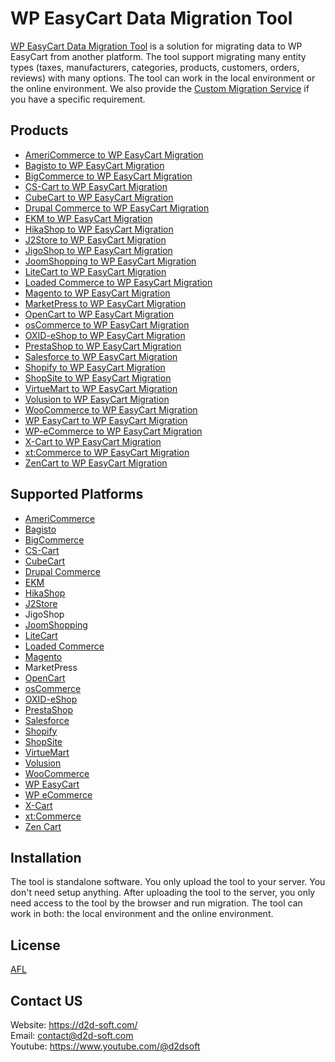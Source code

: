 # WP EasyCart Data Migration Tool
[WP EasyCart Data Migration Tool](https://d2d-soft.com/42-wpeasycart-migration) is a solution for migrating data to WP EasyCart from another platform. The tool support migrating many entity types (taxes, manufacturers, categories, products, customers, orders, reviews) with many options. The tool can work in the local environment or the online environment. We also provide the [Custom Migration Service](https://d2d-soft.com/migration-services/296-data-migration-customization.html) if you have a specific requirement. 

## Products
- [AmeriCommerce to WP EasyCart Migration](https://d2d-soft.com/wpeasycart-migration/784-7261-americommerce-to-wp-easycart-migration-tool.html#/72-entities-1000)
- [Bagisto to WP EasyCart Migration](https://d2d-soft.com/wpeasycart-migration/951-8970-bagisto-to-wp-easycart-migration-tool.html#/72-entities-1000)
- [BigCommerce to WP EasyCart Migration](https://d2d-soft.com/wpeasycart-migration/686-6407-bigcommerce-to-wpeasycart-migration-tool.html#/72-entities-1000)
- [CS-Cart to WP EasyCart Migration](https://d2d-soft.com/wpeasycart-migration/687-6418-cs-cart-to-wpeasycart-migration-tool.html#/72-entities-1000)
- [CubeCart to WP EasyCart Migration](https://d2d-soft.com/wpeasycart-migration/688-6429-cubecart-to-wpeasycart-migration-tool.html#/72-entities-1000)
- [Drupal Commerce to WP EasyCart Migration](https://d2d-soft.com/wpeasycart-migration/689-drupal-commerce-to-wpeasycart-migration-service.html)
- [EKM to WP EasyCart Migration](https://d2d-soft.com/wpeasycart-migration/838-7813-ekm-to-wp-easycart-migration-tool.html#/72-entities-1000)
- [HikaShop to WP EasyCart Migration](https://d2d-soft.com/zencart-migration/467-1932-hikashop-to-zencart-migration-tool.html#/72-entities-1000)
- [J2Store to WP EasyCart Migration](https://d2d-soft.com/wpeasycart-migration/691-6451-j2store-to-wpeasycart-migration-tool.html#/72-entities-1000)
- [JigoShop to WP EasyCart Migration](https://d2d-soft.com/wpeasycart-migration/692-6462-jigoshop-to-wpeasycart-migration-tool.html#/72-entities-1000)
- [JoomShopping to WP EasyCart Migration](https://d2d-soft.com/wpeasycart-migration/693-6473-joomshopping-to-wpeasycart-migration-tool.html#/72-entities-1000)
- [LiteCart to WP EasyCart Migration](https://d2d-soft.com/wpeasycart-migration/892-8375-litecart-to-wp-easycart-migration-tool.html#/72-entities-1000)
- [Loaded Commerce to WP EasyCart Migration](https://d2d-soft.com/wpeasycart-migration/694-6484-loaded-to-wpeasycart-migration-tool.html#/72-entities-1000)
- [Magento to WP EasyCart Migration](https://d2d-soft.com/wpeasycart-migration/695-6495-magento-to-wpeasycart-migration-tool.html#/72-entities-1000)
- [MarketPress to WP EasyCart Migration](https://d2d-soft.com/wpeasycart-migration/696-6506-marketpress-to-wpeasycart-migration-tool.html#/72-entities-1000)
- [OpenCart to WP EasyCart Migration](https://d2d-soft.com/wpeasycart-migration/697-6517-opencart-to-wpeasycart-migration-tool.html#/72-entities-1000)
- [osCommerce to WP EasyCart Migration](https://d2d-soft.com/wpeasycart-migration/698-6528-oscommerce-to-wpeasycart-migration-tool.html#/72-entities-1000)
- [OXID-eShop to WP EasyCart Migration](https://d2d-soft.com/wpeasycart-migration/699-6539-oxid-eshop-to-wpeasycart-migration-tool.html#/72-entities-1000)
- [PrestaShop to WP EasyCart Migration](https://d2d-soft.com/wpeasycart-migration/700-6550-prestashop-to-wpeasycart-migration-tool.html#/72-entities-1000)
- [Salesforce to WP EasyCart Migration](https://d2d-soft.com/wpeasycart-migration/732-6880-salesforce-to-wp-easycart-migration-tool.html#/72-entities-1000)
- [Shopify to WP EasyCart Migration](https://d2d-soft.com/wpeasycart-migration/701-6561-shopify-to-wpeasycart-migration-tool.html#/72-entities-1000)
- [ShopSite to WP EasyCart Migration](https://d2d-soft.com/wpeasycart-migration/865-8089-shopsite-to-wp-easycart-migration-tool.html#/72-entities-1000)
- [VirtueMart to WP EasyCart Migration](https://d2d-soft.com/wpeasycart-migration/702-6572-virtuemart-to-wpeasycart-migration-tool.html#/72-entities-1000)
- [Volusion to WP EasyCart Migration](https://d2d-soft.com/wpeasycart-migration/703-6583-volusion-to-wpeasycart-migration-tool.html#/72-entities-1000)
- [WooCommerce to WP EasyCart Migration](https://d2d-soft.com/wpeasycart-migration/704-6594-woocommerce-to-wpeasycart-migration-tool.html#/72-entities-1000)
- [WP EasyCart to WP EasyCart Migration](https://d2d-soft.com/wpeasycart-migration/705-6605-wp-easycart-to-wpeasycart-migration-tool.html#/72-entities-1000)
- [WP-eCommerce to WP EasyCart Migration](https://d2d-soft.com/wpeasycart-migration/706-6616-wp-ecommerce-to-wpeasycart-migration-tool.html#/72-entities-1000)
- [X-Cart to WP EasyCart Migration](https://d2d-soft.com/wpeasycart-migration/707-6627-x-cart-to-wpeasycart-migration-tool.html#/72-entities-1000)
- [xt:Commerce to WP EasyCart Migration](https://d2d-soft.com/wpeasycart-migration/708-6638-xtcommerce-to-wpeasycart-migration-tool.html#/72-entities-1000)
- [ZenCart to WP EasyCart Migration](https://d2d-soft.com/wpeasycart-migration/709-6649-zencart-to-wpeasycart-migration-tool.html#/72-entities-1000)

## Supported Platforms
- [AmeriCommerce](https://www.americommerce.com/)
- [Bagisto](https://bagisto.com/)
- [BigCommerce](https://www.bigcommerce.com/)
- [CS-Cart](https://www.cs-cart.com/)
- [CubeCart](https://www.cubecart.com/)
- [Drupal Commerce](https://drupalcommerce.org/)
- [EKM](https://www.ekm.com/)
- [HikaShop](https://www.hikashop.com/)
- [J2Store](https://www.j2store.org/)
- JigoShop
- [JoomShopping](https://extensions.joomla.org/extension/joomshopping/)
- [LiteCart](https://www.litecart.net/)
- [Loaded Commerce](https://loadedcommerce.com/)
- [Magento](https://magento.com/)
- MarketPress
- [OpenCart](https://www.opencart.com/)
- [osCommerce](https://www.oscommerce.com/)
- [OXID-eShop](https://www.oxid-esales.com)
- [PrestaShop](https://www.prestashop.com)
- [Salesforce](https://www.salesforce.com/)
- [Shopify](https://www.shopify.com/)
- [ShopSite](https://www.shopsite.com/)
- [VirtueMart](https://virtuemart.net/)
- [Volusion](https://volusion.com/)
- [WooCommerce](https://woocommerce.com/)
- [WP EasyCart](https://www.wpeasycart.com/)
- [WP eCommerce](https://wpecommerce.org/)
- [X-Cart](https://www.x-cart.com/)
- [xt:Commerce](https://www.xt-commerce.com/)
- [Zen Cart](https://www.zen-cart.com/)

## Installation
The tool is standalone software. You only upload the tool to your server. You don't need setup anything. After uploading the tool to the server, you only need access to the tool by the browser and run migration. The tool can work in both: the local environment and the online environment.

## License

[AFL](https://d2d-soft.com/license/AFL.txt)

## Contact US
Website: https://d2d-soft.com/ \
Email: contact@d2d-soft.com \
Youtube: https://www.youtube.com/@d2dsoft 
